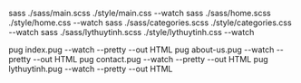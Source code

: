 <!-- - Convert to CSS - -->

sass ./sass/main.scss ./style/main.css --watch
sass ./sass/home.scss ./style/home.css --watch
sass ./sass/categories.scss ./style/categories.css --watch
sass ./sass/lythuytinh.scss ./style/lythuytinh.css --watch

<!-- - Convert to HTML - -->

pug index.pug --watch --pretty --out HTML
pug about-us.pug --watch --pretty --out HTML
pug contact.pug --watch --pretty --out HTML
pug lythuytinh.pug --watch --pretty --out HTML

